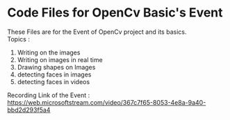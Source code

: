 # Code Files for OpenCv Basic's Event
These Files are for the Event of OpenCv project and its  basics.  
Topics :  
  1. Writing on the images 
  2. Writing on images in real time 
  3. Drawing shapes on Images 
  4. detecting faces in images 
  5. detecting faces in videos

Recording Link of the Event :
  https://web.microsoftstream.com/video/367c7f65-8053-4e8a-9a40-bbd2d293f5a4
